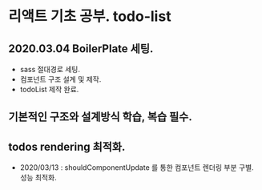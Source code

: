 # 리액트 기초 공부. todo-list

## 2020.03.04 BoilerPlate 세팅.

- sass 절대경로 세팅.
- 컴포넌트 구조 설계 및 제작.
- todoList 제작 완료.

## 기본적인 구조와 설계방식 학습, 복습 필수.

## todos rendering 최적화.

- 2020/03/13 : shouldComponentUpdate 를 통한 컴포넌트 렌더링 부분 구별. 성능 최적화.
